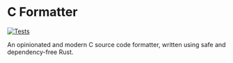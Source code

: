 # C Formatter

[![Tests](https://github.com/jenspots/cfmt/actions/workflows/tests.yml/badge.svg)](https://github.com/jenspots/cfmt/actions/workflows/tests.yml)

An opinionated and modern C source code formatter, written using safe and dependency-free Rust.
